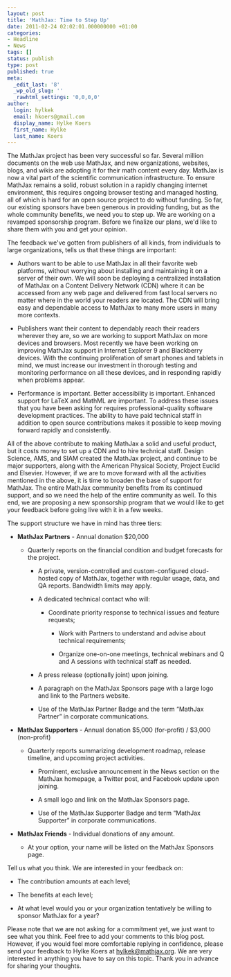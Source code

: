 ```yaml
---
layout: post
title: 'MathJax: Time to Step Up'
date: 2011-02-24 02:02:01.000000000 +01:00
categories:
- Headline
- News
tags: []
status: publish
type: post
published: true
meta:
  _edit_last: '8'
  _wp_old_slug: ''
  _rawhtml_settings: '0,0,0,0'
author:
  login: hylkek
  email: hkoers@gmail.com
  display_name: Hylke Koers
  first_name: Hylke
  last_name: Koers
---
```


The MathJax project has been very successful so far. Several million documents on the web use MathJax, and new organizations, websites, blogs, and wikis are adopting it for their math content every day. MathJax is now a vital part of the scientific communication infrastructure. To ensure MathJax remains a solid, robust solution in a rapidly changing internet environment, this requires ongoing browser testing and managed hosting, all of which is hard for an open source project to do without funding.  So far, our existing sponsors have been generous in providing funding, but as the whole community benefits, we need you to step up.  We are working on a revamped sponsorship program. Before we finalize our plans, we'd like to share them with you and get your opinion. 

The feedback we've gotten from publishers of all kinds, from individuals to large organizations, tells us that these things are important:

*   Authors want to be able to use MathJax in all their favorite web platforms, without worrying about installing and maintaining it on a server of their own. We will soon be deploying a centralized installation of MathJax on a Content Delivery Network (CDN) where it can be accessed from any web page and delivered from fast local servers no matter where in the world your readers are located. The CDN will bring easy and dependable access to MathJax to many more users in many more contexts.

*   Publishers want their content to dependably reach their readers wherever they are, so we are working to support MathJax on more devices and browsers. Most recently we have been working on improving MathJax support in Internet Explorer 9 and Blackberry devices. With the continuing proliferation of smart phones and tablets in mind, we must increase our investment in thorough testing and monitoring performance on all these devices, and in responding rapidly when problems appear.

*   Performance is important. Better accessibility is important. Enhanced support for LaTeX and MathML are important. To address these issues that you have been asking for requires professional-quality software development practices. The ability to have paid technical staff in addition to open source contributions makes it possible to keep moving forward rapidly and consistently.

All of the above contribute to making MathJax a solid and useful product, but it costs money to set up a CDN and to hire technical staff. Design Science, AMS, and SIAM created the MathJax project, and continue to be major supporters, along with the American Physical Society, Project Euclid and Elsevier. However, if we are to move forward with all the activities mentioned in the above, it is time to broaden the base of support for MathJax. The entire MathJax community benefits from its continued support, and so we need the help of the entire community as well. To this end, we are proposing a new sponsorship program that we would like to get your feedback before going live with it in a few weeks. 

The support structure we have in mind has three tiers:

*   **MathJax Partners** - Annual donation $20,000

    *   Quarterly reports on the financial condition and budget forecasts for the project.

        *   A private, version-controlled and custom-configured cloud-hosted copy of MathJax, together with regular usage, data, and QA reports. Bandwidth limits may apply.

        *   A dedicated technical contact who will:

            *   Coordinate priority response to technical issues and feature requests;

                *   Work with Partners to understand and advise about technical requirements;

                *   Organize one-on-one meetings, technical webinars and Q and A sessions with technical staff as needed.

        *   A press release (optionally joint) upon joining.

        *   A paragraph on the MathJax Sponsors page with a large logo and link to the Partners website.

        *   Use of the MathJax Partner Badge and the term “MathJax Partner” in corporate communications.

*   **MathJax Supporters** - Annual donation $5,000 (for-profit) / $3,000 (non-profit)

    *   Quarterly reports summarizing development roadmap, release timeline, and upcoming project activities.

        *   Prominent, exclusive announcement in the News section on the MathJax homepage, a Twitter post, and Facebook update upon joining.

        *   A small logo and link on the MathJax Sponsors page.

        *   Use of the MathJax Supporter Badge and term “MathJax Supporter” in corporate communications.

*   **MathJax Friends** - Individual donations of any amount.

    *   At your option, your name will be listed on the MathJax Sponsors page.

Tell us what you think. We are interested in your feedback on:

*   The contribution amounts at each level;

*   The benefits at each level;

*   At what level would you or your organization tentatively be willing to sponsor MathJax for a year?

Please note that we are not asking for a commitment yet, we just want to see what you think. Feel free to add your comments to this blog post. However, if you would feel more comfortable replying in confidence, please send your feedback to Hylke Koers at [hylkek@mathjax.org](mailto://hylkek@mathjax.org). We are very interested in anything you have to say on this topic. Thank you in advance for sharing your thoughts.